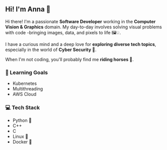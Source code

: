 ## Hi! I'm Anna 👋

Hi there! I'm a passionate **Software Developer** working in the **Computer Vision & Graphics** domain. My day-to-day involves solving visual problems with code -bringing images, data, and pixels to life 🖼️💡.

I have a curious mind and a deep love for **exploring diverse tech topics**, especially in the world of **Cyber Security 🔐**.

When I'm not coding, you'll probably find me **riding horses 🐎**.

### 🚀 Learning Goals

- Kubernetes
- Multithreading
- AWS Cloud


### 💻 Tech Stack

- Python 🐍 
- C++  
- C  
- Linux 🐧 
- Docker 🐳

